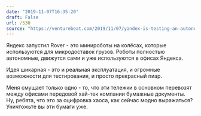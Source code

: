 ```yaml
---
date: "2019-11-07T16:35:20"
draft: False
url: /530
source: "https://venturebeat.com/2019/11/07/yandex-is-testing-an-autonomous-delivery-rover-in-moscow/"
---
```


Яндекс запустил Rover - это минироботы на колёсах, которые используются для микродоставок грузов. Роботы полностью автономные, движутся сами и уже используются в офисах Яндекса. 

Идея шикарная - это и реальная эксплуатация, и огромные возможности для тестирования, и просто прекрасный пиар. 

Меня смущает только одно - то, что эти тележки в основном перевозят между офисами передовой хай-тек компании бумажные документы. Ну, ребята, что это за оцифровка хаоса, как сейчас модно выражаться? Уничтожьте вы эти бумаги уже.
